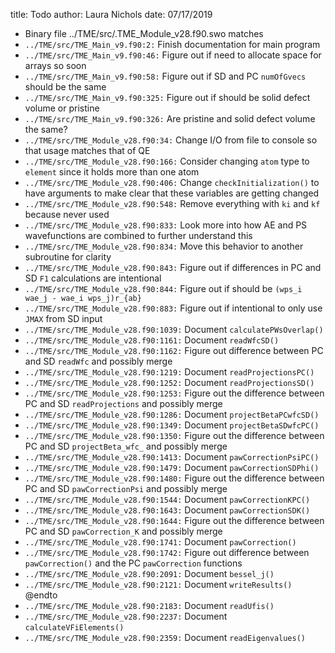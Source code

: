 title: Todo
author: Laura Nichols
date: 07/17/2019

* Binary file ../TME/src/.TME_Module_v28.f90.swo matches
* `../TME/src/TME_Main_v9.f90:2:` Finish documentation for main program
* `../TME/src/TME_Main_v9.f90:46:` Figure out if need to allocate space for arrays so soon
* `../TME/src/TME_Main_v9.f90:58:` Figure out if SD and PC `numOfGvecs` should be the same
* `../TME/src/TME_Main_v9.f90:325:` Figure out if should be solid defect volume or pristine
* `../TME/src/TME_Main_v9.f90:326:` Are pristine and solid defect volume the same?
* `../TME/src/TME_Module_v28.f90:34:` Change I/O from file to console so that usage matches that of QE
* `../TME/src/TME_Module_v28.f90:166:` Consider changing `atom` type to `element` since it holds more than one atom
* `../TME/src/TME_Module_v28.f90:406:` Change `checkInitialization()` to have arguments to make clear that these variables are getting changed
* `../TME/src/TME_Module_v28.f90:548:` Remove everything with `ki` and `kf` because never used
* `../TME/src/TME_Module_v28.f90:833:` Look more into how AE and PS wavefunctions are combined to further understand this
* `../TME/src/TME_Module_v28.f90:834:` Move this behavior to another subroutine for clarity
* `../TME/src/TME_Module_v28.f90:843:` Figure out if differences in PC and SD `F1` calculations are intentional
* `../TME/src/TME_Module_v28.f90:844:` Figure out if should be `(wps_i wae_j - wae_i wps_j)r_{ab}`
* `../TME/src/TME_Module_v28.f90:883:` Figure out if intentional to only use `JMAX` from SD input
* `../TME/src/TME_Module_v28.f90:1039:` Document `calculatePWsOverlap()`
* `../TME/src/TME_Module_v28.f90:1161:` Document `readWfcSD()`
* `../TME/src/TME_Module_v28.f90:1162:` Figure out difference between PC and SD `readWfc` and possibly merge
* `../TME/src/TME_Module_v28.f90:1219:` Document `readProjectionsPC()`
* `../TME/src/TME_Module_v28.f90:1252:` Document `readProjectionsSD()`
* `../TME/src/TME_Module_v28.f90:1253:` Figure out the difference between PC and SD `readProjections` and possibly merge
* `../TME/src/TME_Module_v28.f90:1286:` Document `projectBetaPCwfcSD()`
* `../TME/src/TME_Module_v28.f90:1349:` Document `projectBetaSDwfcPC()`
* `../TME/src/TME_Module_v28.f90:1350:` Figure out the difference between PC and SD `projectBeta_wfc_` and possibly merge
* `../TME/src/TME_Module_v28.f90:1413:` Document `pawCorrectionPsiPC()`
* `../TME/src/TME_Module_v28.f90:1479:` Document `pawCorrectionSDPhi()`
* `../TME/src/TME_Module_v28.f90:1480:` Figure out the difference between PC and SD `pawCorrectionPsi` and possibly merge
* `../TME/src/TME_Module_v28.f90:1544:` Document `pawCorrectionKPC()`
* `../TME/src/TME_Module_v28.f90:1643:` Document `pawCorrectionSDK()`
* `../TME/src/TME_Module_v28.f90:1644:` Figure out the difference between PC and SD `pawCorrection_K` and possibly merge
* `../TME/src/TME_Module_v28.f90:1741:` Document `pawCorrection()`
* `../TME/src/TME_Module_v28.f90:1742:` Figure out difference between `pawCorrection()` and the PC `pawCorrection` functions
* `../TME/src/TME_Module_v28.f90:2091:` Document `bessel_j()`
* `../TME/src/TME_Module_v28.f90:2121:` Document `writeResults()` @endto
* `../TME/src/TME_Module_v28.f90:2183:` Document `readUfis()`
* `../TME/src/TME_Module_v28.f90:2237:` Document `calculateVFiElements()`
* `../TME/src/TME_Module_v28.f90:2359:` Document `readEigenvalues()`
